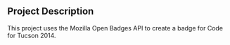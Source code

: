 ## Project Description

This project uses the Mozilla Open Badges API to create a badge for Code for
Tucson 2014.
